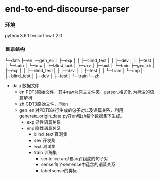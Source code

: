 # end-to-end-discourse-parser
### 环境
python 3.6.1
tensorflow 1.2.0

### 目录结构
└─data
    ├─en
    ├─gen_en
    │  ├─exp
    │  │  ├─blind_test
    │  │  ├─dev
    │  │  ├─test
    │  │  └─train
    │  └─imp
    │      ├─blind_test
    │      ├─dev
    │      ├─test
    │      └─train
    ├─gen_zh
    │  ├─exp
    │  │  ├─blind_test
    │  │  ├─dev
    │  │  ├─test
    │  │  └─train
    │  └─imp
    │      ├─blind_test
    │      ├─dev
    │      ├─test
    │      └─train
    └─zh

* data 数据文件
	* en PDTB原始文件，其中raw为原文文件夹，parser_格式化 为标注的语篇解析
	* zh CDTB原始文件，同en
	* gen_en 对PDTB进行生成的句子对以及语篇关系，利用generate_origin_data.py在en和zh每个数据集下生成。
		* exp 显性语篇关系
		* imp 隐性语篇关系
			* blind_text 盲测集
			* dev 开发集
			* test 测试集
			* train 训练集
				* sentence arg1和arg2组成的句子对
				* sense 每个sentence中蕴含的语篇关系
				* label sense的类标